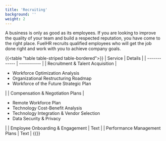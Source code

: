 ```yaml
---
title: 'Recruiting'
background: ''
weight: 2
---
```


A business is only as good as its employees. If you are looking to improve the quality of your team and build a respected reputation, you have come to the right place. FuelHR recruits qualified employees who will get the job done right and work with you to achieve company goals.

{{<table "table table-striped table-bordered">}}
| Service                                 | Details     |
| ------------                            | ----------- |
| Recruitment & Talent Acquisition        | <ul><li>Workforce Optimization Analysis</li><li>Organizational Restructuring Roadmap</li><li>Workforce of the Future Strategic Plan</li></ul> |
| Compensation & Negotiation Plans        | <ul><li>Remote Workforce Plan</li><li>Technology Cost-Benefit Analysis</li><li>Technology Integration & Vendor Selection</li><li>Data Security & Privacy</li></ul> |
| Employee Onboarding & Engagement        | Text |
| Performance Management Plans            | Text |
{{</table>}}